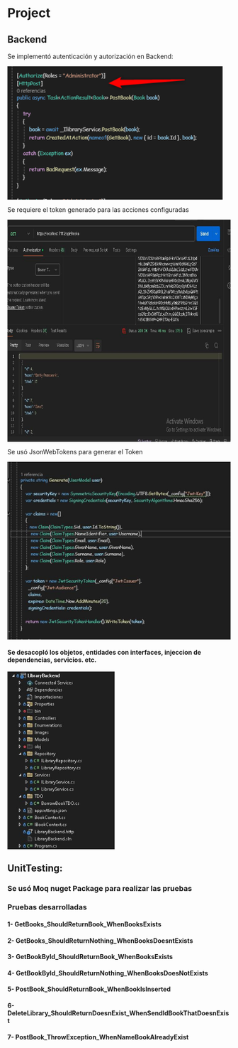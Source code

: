 # Project


## Backend
Se implementó autenticación y autorización en Backend:


<img align="center" src="https://github.com/GregHowe/Library-Backend-UnitTest/blob/master/LibraryBackend/Images/Credentials.png" height="300" />            

Se requiere el token generado para las acciones configuradas

<img align="center" src="https://github.com/GregHowe/Library-Backend-UnitTest/blob/master/LibraryBackend/Images/Permission-JsonWebTokens.JPG?raw=true" height="500" />              

Se usó JsonWebTokens para generar el Token

<img align="center" src="https://github.com/GregHowe/Library-Backend-UnitTest/blob/master/LibraryBackend/Images/JsonWebTokens.JPG" height="400" />
   
#### Se desacopló los objetos, entidades con interfaces, injeccion de dependencias, servicios. etc.

<img align="center" src="https://github.com/GregHowe/Library-Backend-UnitTest/blob/master/LibraryBackend/Images/Architecture.JPG" height="400" />


## UnitTesting: 
### Se usó Moq nuget Package para realizar las pruebas

### Pruebas desarrolladas

#### 1- GetBooks_ShouldReturnBook_WhenBooksExists 
#### 2- GetBooks_ShouldReturnNothing_WhenBooksDoesntExists
#### 3- GetBookById_ShouldReturnBook_WhenBooksExists
#### 4- GetBookById_ShouldReturnNothing_WhenBooksDoesNotExists
#### 5- PostBook_ShouldReturnBook_WhenBookIsInserted
#### 6- DeleteLibrary_ShouldReturnDoesnExist_WhenSendIdBookThatDoesnExist
#### 7- PostBook_ThrowException_WhenNameBookAlreadyExist




